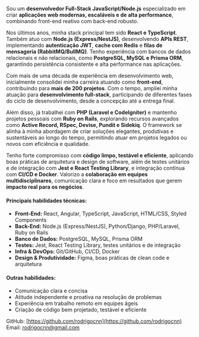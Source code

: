 Sou um **desenvolvedor Full-Stack JavaScript/Node.js** especializado em criar **aplicações web modernas, escaláveis e de alta performance**, combinando front-end reativo com back-end robusto. 

Nos últimos anos, minha stack principal tem sido **React e TypeScript**. Também atuo com **Node.js (Express/NestJS)**, desenvolvendo **APIs REST**, implementando **autenticação JWT**, **cache com Redis** e **filas de mensageria (RabbitMQ/BullMQ)**. Tenho experiência com bancos de dados relacionais e não relacionais, como **PostgreSQL, MySQL e Prisma ORM**, garantindo persistência consistente e alta performance nas aplicações.

Com mais de uma década de experiência em desenvolvimento web, inicialmente consolidei minha carreira atuando como **front-end**, contribuindo para **mais de 200 projetos**. Com o tempo, ampliei minha atuação para **desenvolvimento full-stack**, participando de diferentes fases do ciclo de desenvolvimento, desde a concepção até a entrega final. 

Além disso, já trabalhei com **PHP (Laravel e CodeIgniter)** e mantenho projetos pessoais com **Ruby on Rails**, explorando recursos avançados como **Active Record, RSpec, Devise, Pundit e Sidekiq**. O framework se alinha à minha abordagem de criar soluções elegantes, produtivas e sustentáveis ao longo do tempo, permitindo atuar em projetos legados ou novos com eficiência e qualidade.

Tenho forte compromisso com **código limpo, testável e eficiente**, aplicando boas práticas de arquitetura e design de software, além de testes unitários e de integração com **Jest e React Testing Library**, e integração contínua com **CI/CD e Docker**. Valorizo a **colaboração em equipes multidisciplinares**, comunicação clara e foco em resultados que gerem **impacto real para os negócios**.

#### Principais habilidades técnicas:
- **Front-End:** React, Angular, TypeScript, JavaScript, HTML/CSS, Styled Components  
- **Back-End:** Node.js (Express/NestJS), Python/Django, PHP/Laravel, Ruby on Rails  
- **Banco de Dados:** PostgreSQL, MySQL, Prisma ORM  
- **Testes:** Jest, React Testing Library, testes unitários e de integração  
- **Infra & DevOps:** Git/GitHub, CI/CD, Docker  
- **Design & Produtividade:** Figma, boas práticas de clean code e arquitetura  

#### Outras habilidades:
- Comunicação clara e concisa  
- Atitude independente e proativa na resolução de problemas  
- Experiência em trabalho remoto em equipes ágeis  
- Criação de código bem projetado, testável e eficiente  

GitHub: [https://github.com/rodrigocnn](https://github.com/rodrigocnn)  
Email: rodrigocnn@gmail.com



